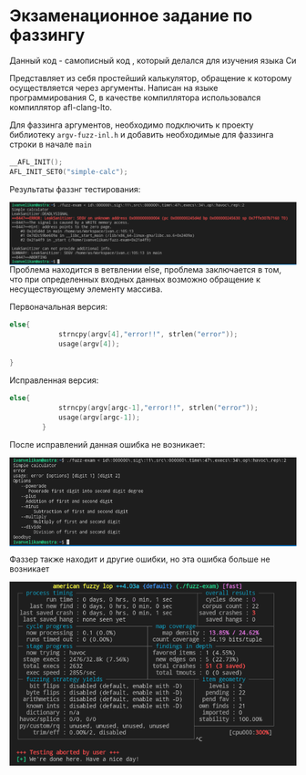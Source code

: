 # Экзаменационное задание по фаззингу

Данный код - самописный код , который делался для изучения языка Си

Представляет из себя простейший калькулятор, обращение к которому осуществляется через аргументы. Написан на языке программирования C, в качестве компиллятора использовался компиллятор afl-clang-lto.

Для фаззинга аргументов, необходимо подключить к проекту библиотеку `argv-fuzz-inl.h` и добавить необходимые для фаззинга строки в начале `main`

```c
__AFL_INIT();
AFL_INIT_SET0("simple-calc");
```

Результаты фаззнг тестирования:
<div align="center">
    <img align="center" src="./images/exam-error.png ">
</div>
Проблема находится в ветвлении else, проблема заключается в том, что при определенных входных данных возможно обращение к несуществующему элементу массива.

Первоначальная версия:

```c
else{
            strncpy(argv[4],"error!!", strlen("error"));
            usage(argv[4]);
        
}
```

Исправленная версия:

```c
else{
            strncpy(argv[argc-1],"error!!", strlen("error"));
            usage(argv[argc-1]);
        }
```

После исправлений данная ошибка не возникает:

<div align="center">
    <img align="center" src="./images/exam-error1.png ">
</div>

Фаззер также находит и другие ошибки, но эта ошибка больше не возникает

<div align="center">
    <img align="center" src="./images/exam-error2.png ">
</div>
